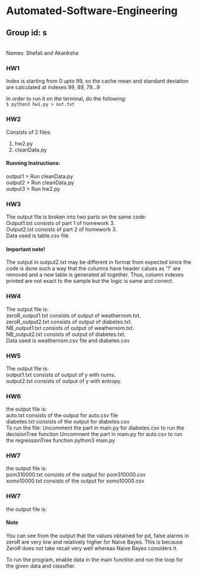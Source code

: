 # Automated-Software-Engineering

## Group id: s
<br> Names: Shefali and Akanksha

### HW1
Index is starting from 0 upto 99, so the cache mean and standard deviation are calculated at indexes 99, 89, 79...9

In order to run it on the terminal, do the following:<br>
`$ python3 hw1.py > out.txt`

### HW2
Consists of 2 files:
1. hw2.py
2. cleanData.py

#### Running Instructions:
output1 > Run cleanData.py <br>
output2 > Run cleanData.py <br>
output3 > Run hw2.py <br>

### HW3
The output file is broken into two parts on the same code: <br>
Output1.txt consists of part 1 of homework 3. <br>
Output2.txt consists of part 2 of homework 3. <br>
Data used is table.csv file

#### Important note!
The output in output2.txt may be different in format from expected since the code is done such a way that the columns have header calues as '?' are removed and a new table is generated all together. Thus, column indexes printed are not exact to the sample  but the logic is same and correct.

### HW4
The output file is: <br>
zeroR_output1.txt consists of output of weathernom.txt. <br>
zeroR_output2.txt consists of output of diabetes.txt. <br>
NB_output1.txt consists of output of weathernom.txt. <br>
NB_output2.txt consists of output of diabetes.txt. <br>
Data used is weathernom.csv file and diabetes.csv

### HW5
The output file is: <br>
output1.txt consists of output of y with nums. <br>
output2.txt consists of output of y with entropy. <br>

### HW6
the output file is: <br>
auto.txt consists of the output for auto.csv file <br>
diabetes.txt consists of the output for diabetes.csv <br>
To run the file:
Uncomment the part in main.py for diabetes.csv to run the decisionTree funciton
Uncomment the part in main.py for auto.csv to run the regressionTree function
python3 main.py

### HW7
the output file is: <br>
pom310000.txt consists of the output for pom310000.csv <br>
xomo10000.txt consists of the output for xomo10000.csv <br>

### HW7 
the output file is: <br>

#### Note
You can see from the output that the values obtained for pd, false alarms in zeroR are very low and relatively higher for Naive Bayes. This is because ZeroR does not take recall very well whereas Naive Bayes considers it.<br>

To run the program, enable data in the main function and run the loop for the given data and classifier.

